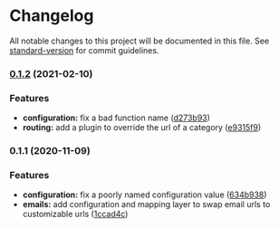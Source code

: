 # Changelog

All notable changes to this project will be documented in this file. See [standard-version](https://github.com/conventional-changelog/standard-version) for commit guidelines.

### [0.1.2](https://github.com/graycoreio/magento2-daffodil/compare/v0.1.1...v0.1.2) (2021-02-10)


### Features

* **configuration:** fix a bad function name ([d273b93](https://github.com/graycoreio/magento2-daffodil/commit/d273b93880561df73046e38a52b7e6fee2a10a6d))
* **routing:** add a plugin to override the url of a category ([e9315f9](https://github.com/graycoreio/magento2-daffodil/commit/e9315f9380985613e31622220a0816984aa14c57))

### 0.1.1 (2020-11-09)


### Features

* **configuration:** fix a poorly named configuration value ([634b938](https://github.com/graycoreio/magento2-daffodil/commit/634b938e629c235a250c079c37027109866d801c))
* **emails:** add configuration and mapping layer to swap email urls to customizable urls ([1ccad4c](https://github.com/graycoreio/magento2-daffodil/commit/1ccad4c89d26bbc96caf7ea25771a83961c36da9))
